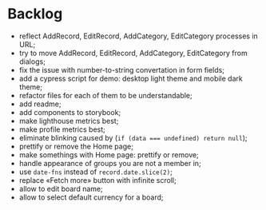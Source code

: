 # Backlog

- reflect AddRecord, EditRecord, AddCategory, EditCategory processes in URL;
- try to move AddRecord, EditRecord, AddCategory, EditCategory from dialogs;
- fix the issue with number-to-string convertation in form fields;
- add a cypress script for demo: desktop light theme and mobile dark theme;
- refactor files for each of them to be understandable;
- add readme;
- add components to storybook;
- make lighthouse metrics best;
- make profile metrics best;
- eliminate blinking caused by (`if (data === undefined) return null`);
- prettify or remove the Home page;
- make somethings with Home page: prettify or remove;
- handle appearance of groups you are not a member in;
- use `date-fns` instead of `record.date.slice(2)`;
- replace «Fetch more» button with infinite scroll;
- allow to edit board name;
- allow to select default currency for a board;

